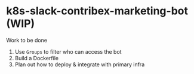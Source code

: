 # k8s-slack-contribex-marketing-bot (WIP)

Work to be done
1. Use `Groups` to filter who can access the bot
2. Build a Dockerfile
3. Plan out how to deploy & integrate with primary infra
